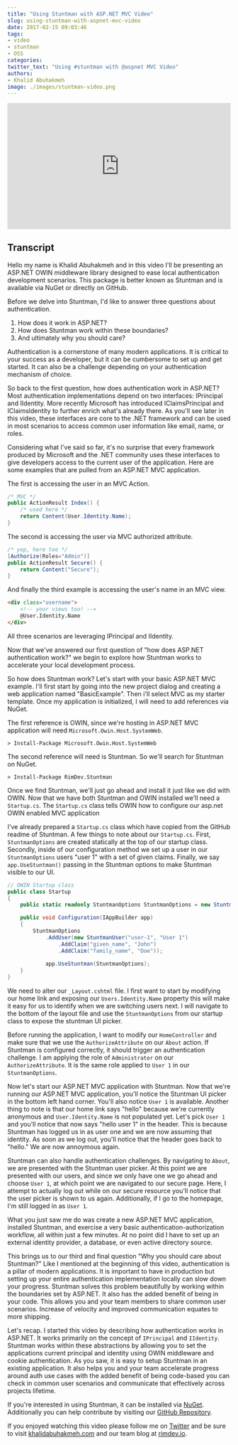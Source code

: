 ```yaml
---
title: "Using Stuntman with ASP.NET MVC Video"
slug: using-stuntman-with-aspnet-mvc-video
date: 2017-02-15 09:03:46
tags: 
- video
- stuntman
- OSS
categories:
twitter_text: "Using #stuntman with @aspnet MVC Video"
authors:
- Khalid Abuhakmeh
image: ./images/stuntman-video.png
---
```


<div style="position: relative;
    width: 100%;
    height: 0;
    padding-bottom: 56.25%;">
<iframe style="position: absolute;
    top: 0;
    left: 0;
    width: 100%;
    height: 100%;" src="https://www.youtube.com/embed/jRb28bQT6yI" frameborder="0" allowfullscreen></iframe>
</div>

## Transcript

Hello my name is Khalid Abuhakmeh and in this video I'll be presenting an ASP.NET OWIN middleware library designed to ease local authentication development scenarios. This package is better known as Stuntman and is available via NuGet or directly on GitHub.

Before we delve into Stuntman, I'd like to answer three questions about authentication. 

1. How does it work in ASP.NET?
2. How does Stuntman work within these boundaries?
3. And ultimately why you should care?

Authentication is a cornerstone of many modern applications. It is critical to your success as a developer, but it can be cumbersome to set up and get started. It can also be a challenge depending on your authentication mechanism of choice.

So back to the first question, how does authentication work in ASP.NET? Most authentication implementations depend on two interfaces: IPrincipal and IIdentity. More recently Microsoft has introduced IClaimsPrincipal and IClaimsIdentity to further enrich what's already there. As you'll see later in this video, these interfaces are core to the .NET framework and can be used in most scenarios to access common user information like email, name, or roles. 

Considering what I've said so far, it's no surprise that every framework produced by Microsoft and the .NET community uses these interfaces to give developers access to the current user of the application. Here are some examples that are pulled from an ASP.NET MVC application. 

The first is accessing the user in an MVC Action. 

```csharp
/* MVC */
public ActionResult Index() {
    /* used here */
    return Content(User.Identity.Name);
}
```

The second is accessing the user via MVC authorized attribute.

```csharp
/* yep, here too */
[Authorize(Roles="Admin")] 
public ActionResult Secure() {
    return Content("Secure");
}
```

And finally the third example is accessing the user's name in an MVC view.

```html
<div class="username">
    <!-- your views too! -->
    @User.Identity.Name
</div>
```

All three scenarios are leveraging IPrincipal and IIdentity.


Now that we've answered our first question of "how does ASP.NET authentication work?" we begin to explore how Stuntman works to accelerate your local development process. 

So how does Stuntman work? Let's start with your basic ASP.NET MVC example. I'll first start by going into the new project dialog and creating a web application named "BasicExample". Then i'll select MVC as my starter template. Once my application is initialized, I will need to add references via NuGet.

The first reference is OWIN, since we're hosting in ASP.NET MVC application will
need `Microsoft.Owin.Host.SystemWeb`.

```console
> Install-Package Microsoft.Owin.Host.SystemWeb
```
 
The second reference will need is Stuntman. So we'll search for Stuntman on NuGet.

```console
> Install-Package RimDev.Stuntman
```

Once we find Stuntman, we'll just go ahead and install it just like we did with OWIN. Now that we have both Stuntman and OWIN
installed we'll need a `Startup.cs`. The `Startup.cs` class tells OWIN how to configure our asp.net OWIN enabled
MVC application

I've already prepared a `Startup.cs` class which have copied from the GitHub readme of Stuntman. A few things to note about our `Startup.cs`. First, `StuntmanOptions` are created statically at the top of our startup class. Secondly, inside of our configuration method we set up a user in our `StuntmanOptions` users "user 1" with a set of
given claims. Finally, we say `app.UseStuntman()` passing in the Stuntman options to make Stuntman visible to our
UI. 

```csharp
// OWIN Startup class
public class Startup
{
    public static readonly StuntmanOptions StuntmanOptions = new StuntmanOptions();

    public void Configuration(IAppBuilder app)
    {
        StuntmanOptions
            .AddUser(new StuntmanUser("user-1", "User 1")
                .AddClaim("given_name", "John")
                .AddClaim("family_name", "Doe"));
    
            app.UseStuntman(StuntmanOptions);        
    }
}

```

We need to alter our `_Layout.cshtml` file. I first want to start by modifying our home link and exposing our
`Users.Identity.Name` property this will make it easy for us to identify when we are switching users
next. I will navigate to the bottom of the layout file and use the `StuntmanOptions` from our startup class to expose the stuntman UI picker. 

Before running the application, I want to modify our `HomeController` and make sure that we use the `AuthorizeAttribute` on
our `About` action. If Stuntman is configured correctly, it should trigger an authentication challenge. I am applying the role of `Administrator` on our `AuthorizeAttribute`. It is the same role applied to `User 1` in our `StuntmanOptions`.

Now let's start our ASP.NET MVC application with Stuntman. Now that we're running our ASP.NET MVC application, you'll notice the Stuntman UI picker in the bottom left hand corner. You'll also notice `User 1` is available. Another thing to note is that our home link says "hello" because we're currently anonymous and `User.Identity.Name` is not populated yet. Let's pick `User 1` and you'll notice that now says "hello user 1" in the header. This is because Stuntman has logged us in as user one and we are now assuming that identity. As soon as we log out, you'll notice that the header goes back to "hello." We are now annoymous again.

Stuntman can also handle authentication challenges. By navigating to `About`, we are presented with the Stuntman user picker.
At this point we are presented with our users, and since we only have one we go ahead and choose `User 1`, at which point we are navigated to our secure page. Here, I attempt to actually log out while on our secure resource you'll notice that the user picker is shown to us again. Additionally, if I go to the homepage, I'm still logged in as `User 1`.


What you just saw me do was create a new ASP.NET MVC application, installed Stuntman, and exercise a very basic authentication-authorization workflow, all within just a few minutes. At no point did I have to set up an external
identity provider, a database, or even active directory source. 

This brings us to our third and final question "Why you should care about Stuntman?" Like I mentioned at the beginning of this video, authentication is a pillar of modern applications. It is important to have in production but setting up your entire authentication implementation locally can slow down your progress. Stuntman solves this problem beautifully by working within the boundaries set by ASP.NET. It also has the added benefit of being in your code. This allows you and your team members to share common user scenarios. Increase of velocity and improved communication equates to more shipping.


Let's recap. I started this video by describing how authentication works in ASP.NET. It works primarily on the concept of `IPrincipal` and `IIdentity`. Stuntman works within these abstractions by allowing you to set the applications current principal and identity using OWIN middleware and cookie authentication. As you saw, it is easy to setup Stuntman in an existing application. It also helps you and your team accelerate progress around auth use cases with the added benefit of being code-based you can check in common user scenarios and communicate that effectively across projects lifetime.

If you're interested in using Stuntman, it can be installed via [NuGet](https://nuget.org). Additionally you can help contribute by visiting our [GitHub Repository](https://github.com/ritterim/stuntman).


If you enjoyed watching this video please follow me on [Twitter](https://twitter.com/buhakmeh) and be sure
to visit [khalidabuhakmeh.com](http://khalidabuhakmeh.com) and our team blog at [rimdev.io](https://rimdev.io).